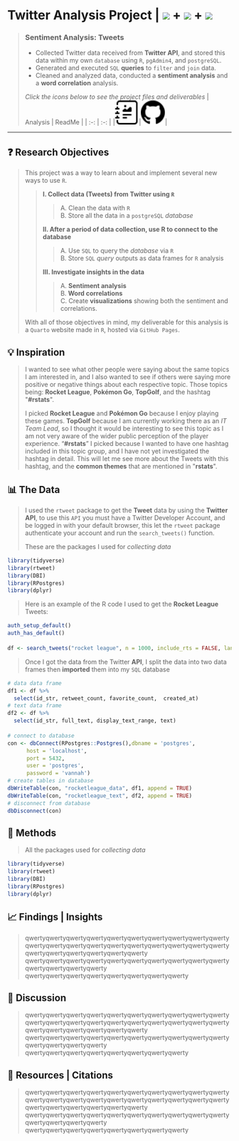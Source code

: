 # **Twitter Analysis Project |** ![](https://ford-johnson.com/images/rstudiobadge.svg) **+** ![](https://ford-johnson.com/images/postgresql.svg) **+** <img src="https://ford-johnson.com/images/quarto.png" height="28px">
> ### **Sentiment Analysis: Tweets**
> - Collected Twitter data received from **Twitter API**, and stored this data within my own `database` using `R`, `pgAdmin4`, and `postgreSQL`.
> - Generated and executed `SQL` **queries** to `filter` and `join` data.
> - Cleaned and analyzed data, conducted a **sentiment analysis** and a **word correlation** analysis.
>
> *Click the icons below to see the project files and deliverables*
> | Analysis | ReadMe |
> | :-: | :-: |
> |[<img src="journal-richtext.svg" width="54px">](https://bradfordjohnson.github.io/twitter-analysis-project/)|[<img src="github.svg" width="54px">](https://github.com/bradfordjohnson/twitter-analysis-project/blob/t/README.md)|

---
## **❓ Research Objectives** 
> This project was a way to learn about and implement several new ways to use `R`.
> 
> > **I. Collect data (Tweets) from Twitter using `R`**  
> > > A. Clean the data with `R`  
> > > B. Store all the data in a `postgreSQL` *database*  
> > 
> > **II. After a period of data collection, use R to connect to the database**  
> > > A. Use `SQL` to query the *database* via `R`  
> > > B. Store `SQL` *query* outputs as data frames for `R` analysis 
> >  
> > **III. Investigate insights in the data**  
> > > A. **Sentiment analysis**  
> > > B. **Word correlations**  
> > > C. Create **visualizations** showing both the sentiment and correlations. 
> >
> With all of those objectives in mind, my deliverable for this analysis is a `Quarto` website made in `R`, hosted via `GitHub Pages`.
## **💡 Inspiration**
> I wanted to see what other people were saying about the same topics I am interested in, and I also wanted to see if others were saying more positive or negative things about each respective topic. Those topics being: **Rocket League**, **Pokémon Go**, **TopGolf**, and the hashtag "**#rstats**".  
> 
> I picked **Rocket League** and **Pokémon Go** because I enjoy playing these games. **TopGolf** because I am currently working there as an *IT Team Lead*, so I thought it would be interesting to see this topic as I am not very aware of the wider public perception of the player experience. “**#rstats**” I picked because I wanted to have one hashtag included in this topic group, and I have not yet investigated the hashtag in detail. This will let me see more about the Tweets with this hashtag, and the **common themes** that are mentioned in "**rstats**". 
## **📊 The Data**
> I used the `rtweet` package to get the **Tweet** data by using the **Twitter API**, to use this `API` you must have a Twitter Developer Account, and be logged in with your default browser, this let the `rtweet` package authenticate your account and run the `search_tweets()` function.  
>  
> These are the packages I used for *collecting data*
``` r
library(tidyverse)
library(rtweet)
library(DBI)
library(RPostgres)
library(dplyr)
```
> Here is an example of the R code I used to get the **Rocket League** Tweets:   
``` r
auth_setup_default()
auth_has_default()

df <- search_tweets("rocket league", n = 1000, include_rts = FALSE, lang = "en")
```
> Once I got the data from the Twitter **API**, I split the data into two data frames then **imported** them into my `SQL` database 
``` r
# data data frame
df1 <- df %>%
  select(id_str, retweet_count, favorite_count,  created_at)
# text data frame
df2 <- df %>%
  select(id_str, full_text, display_text_range, text)
  
# connect to database
con <- dbConnect(RPostgres::Postgres(),dbname = 'postgres',
      host = 'localhost',
      port = 5432,
      user = 'postgres',
      password = 'vannah')
# create tables in database
dbWriteTable(con, "rocketleague_data", df1, append = TRUE)
dbWriteTable(con, "rocketleague_text", df2, append = TRUE)
# disconnect from database
dbDisconnect(con)
```
## **📐 Methods**
> All the packages used for *collecting data*
``` r
library(tidyverse)
library(rtweet)
library(DBI)
library(RPostgres)
library(dplyr)
```
## **📈 Findings | Insights**
> qwertyqwertyqwertyqwertyqwertyqwertyqwertyqwertyqwertyqwertyqwertyqwertyqwertyqwertyqwertyqwertyqwertyqwertyqwertyqwertyqwertyqwertyqwertyqwertyqwertyqwerty  
> qwertyqwertyqwertyqwertyqwertyqwertyqwertyqwertyqwertyqwertyqwertyqwertyqwertyqwerty  
> qwertyqwertyqwertyqwertyqwertyqwertyqwertyqwerty  
## **💬 Discussion**
> qwertyqwertyqwertyqwertyqwertyqwertyqwertyqwertyqwertyqwertyqwertyqwertyqwertyqwertyqwertyqwertyqwertyqwertyqwertyqwertyqwertyqwertyqwertyqwertyqwertyqwerty  
> qwertyqwertyqwertyqwertyqwertyqwertyqwertyqwertyqwertyqwertyqwertyqwertyqwertyqwerty  
> qwertyqwertyqwertyqwertyqwertyqwertyqwertyqwerty  
## **📖 Resources | Citations**
> qwertyqwertyqwertyqwertyqwertyqwertyqwertyqwertyqwertyqwertyqwertyqwertyqwertyqwertyqwertyqwertyqwertyqwertyqwertyqwertyqwertyqwertyqwertyqwertyqwertyqwerty  
> qwertyqwertyqwertyqwertyqwertyqwertyqwertyqwertyqwertyqwertyqwertyqwertyqwertyqwerty  
> qwertyqwertyqwertyqwertyqwertyqwertyqwertyqwerty 
